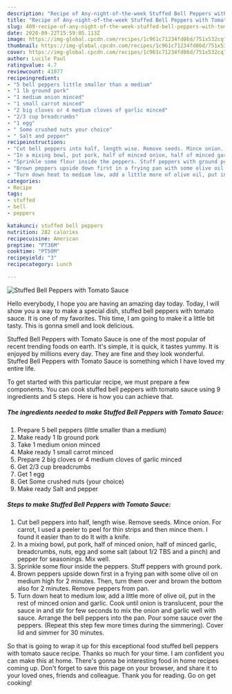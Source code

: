 ```yaml
---
description: "Recipe of Any-night-of-the-week Stuffed Bell Peppers with Tomato Sauce"
title: "Recipe of Any-night-of-the-week Stuffed Bell Peppers with Tomato Sauce"
slug: 409-recipe-of-any-night-of-the-week-stuffed-bell-peppers-with-tomato-sauce
date: 2020-09-22T15:59:05.113Z
image: https://img-global.cpcdn.com/recipes/1c961c71234fd86d/751x532cq70/stuffed-bell-peppers-with-tomato-sauce-recipe-main-photo.jpg
thumbnail: https://img-global.cpcdn.com/recipes/1c961c71234fd86d/751x532cq70/stuffed-bell-peppers-with-tomato-sauce-recipe-main-photo.jpg
cover: https://img-global.cpcdn.com/recipes/1c961c71234fd86d/751x532cq70/stuffed-bell-peppers-with-tomato-sauce-recipe-main-photo.jpg
author: Lucile Paul
ratingvalue: 4.7
reviewcount: 41077
recipeingredient:
- "5 bell peppers little smaller than a medium"
- "1 lb ground pork"
- "1 medium onion minced"
- "1 small carrot minced"
- "2 big cloves or 4 medium cloves of garlic minced"
- "2/3 cup breadcrumbs"
- "1 egg"
- " Some crushed nuts your choice"
- " Salt and pepper"
recipeinstructions:
- "Cut bell peppers into half, length wise. Remove seeds. Mince onion. For carrot, I used a peeler to peel for thin strips and then mince them. I found it easier than to do It with a knife."
- "In a mixing bowl, put pork, half of minced onion, half of minced garlic, breadcrumbs, nuts, egg and some salt (about 1/2 TBS and a pinch) and pepper for seasonings. Mix well."
- "Sprinkle some flour inside the peppers. Stuff peppers with ground pork."
- "Brown peppers upside down first in a frying pan with some olive oil on medium high for 2 minutes. Then, turn them over and brown the bottom also for 2 minutes. Remove peppers from pan."
- "Turn down heat to medium low, add a little more of olive oil, put in the rest of minced onion and garlic. Cook until onion is translucent, pour the sauce in and stir for few seconds to mix the onion and garlic well with sauce. Arrange the bell peppers into the pan. Pour some sauce over the peppers. (Repeat this step few more times during the simmering). Cover lid and simmer for 30 minutes."
categories:
- Recipe
tags:
- stuffed
- bell
- peppers

katakunci: stuffed bell peppers 
nutrition: 282 calories
recipecuisine: American
preptime: "PT36M"
cooktime: "PT50M"
recipeyield: "3"
recipecategory: Lunch

---
```



![Stuffed Bell Peppers with Tomato Sauce](https://img-global.cpcdn.com/recipes/1c961c71234fd86d/751x532cq70/stuffed-bell-peppers-with-tomato-sauce-recipe-main-photo.jpg)

Hello everybody, I hope you are having an amazing day today. Today, I will show you a way to make a special dish, stuffed bell peppers with tomato sauce. It is one of my favorites. This time, I am going to make it a little bit tasty. This is gonna smell and look delicious.



Stuffed Bell Peppers with Tomato Sauce is one of the most popular of recent trending foods on earth. It's simple, it is quick, it tastes yummy. It is enjoyed by millions every day. They are fine and they look wonderful. Stuffed Bell Peppers with Tomato Sauce is something which I have loved my entire life.


To get started with this particular recipe, we must prepare a few components. You can cook stuffed bell peppers with tomato sauce using 9 ingredients and 5 steps. Here is how you can achieve that.

<!--inarticleads1-->

##### The ingredients needed to make Stuffed Bell Peppers with Tomato Sauce:

1. Prepare 5 bell peppers (little smaller than a medium)
1. Make ready 1 lb ground pork
1. Take 1 medium onion minced
1. Make ready 1 small carrot minced
1. Prepare 2 big cloves or 4 medium cloves of garlic minced
1. Get 2/3 cup breadcrumbs
1. Get 1 egg
1. Get  Some crushed nuts (your choice)
1. Make ready  Salt and pepper




<!--inarticleads2-->

##### Steps to make Stuffed Bell Peppers with Tomato Sauce:

1. Cut bell peppers into half, length wise. Remove seeds. Mince onion. For carrot, I used a peeler to peel for thin strips and then mince them. I found it easier than to do It with a knife.
1. In a mixing bowl, put pork, half of minced onion, half of minced garlic, breadcrumbs, nuts, egg and some salt (about 1/2 TBS and a pinch) and pepper for seasonings. Mix well.
1. Sprinkle some flour inside the peppers. Stuff peppers with ground pork.
1. Brown peppers upside down first in a frying pan with some olive oil on medium high for 2 minutes. Then, turn them over and brown the bottom also for 2 minutes. Remove peppers from pan.
1. Turn down heat to medium low, add a little more of olive oil, put in the rest of minced onion and garlic. Cook until onion is translucent, pour the sauce in and stir for few seconds to mix the onion and garlic well with sauce. Arrange the bell peppers into the pan. Pour some sauce over the peppers. (Repeat this step few more times during the simmering). Cover lid and simmer for 30 minutes.




So that is going to wrap it up for this exceptional food stuffed bell peppers with tomato sauce recipe. Thanks so much for your time. I am confident you can make this at home. There's gonna be interesting food in home recipes coming up. Don't forget to save this page on your browser, and share it to your loved ones, friends and colleague. Thank you for reading. Go on get cooking!
